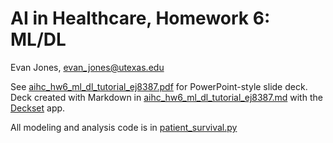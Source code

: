 # AI in Healthcare, Homework 6: ML/DL
Evan Jones, evan_jones@utexas.edu

See [aihc_hw6_ml_dl_tutorial_ej8387.pdf](aihc_hw6_ml_dl_tutorial_ej8387.pdf) for PowerPoint-style slide deck. Deck created with Markdown in [aihc_hw6_ml_dl_tutorial_ej8387.md](aihc_hw6_ml_dl_tutorial_ej8387.md) with the [Deckset](https://www.deckset.com/) app. 

All modeling and analysis code is in [patient_survival.py](patient_survival.py)